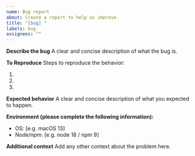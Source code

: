 ```yaml
---
name: Bug report
about: Create a report to help us improve
title: "[bug] "
labels: bug
assignees: ""
---
```


**Describe the bug**
A clear and concise description of what the bug is.

**To Reproduce**
Steps to reproduce the behavior:

1.
2.
3.

**Expected behavior**
A clear and concise description of what you expected to happen.

**Environment (please complete the following information):**

- OS: [e.g. macOS 13]
- Node/npm: [e.g. node 18 / npm 9]

**Additional context**
Add any other context about the problem here.
